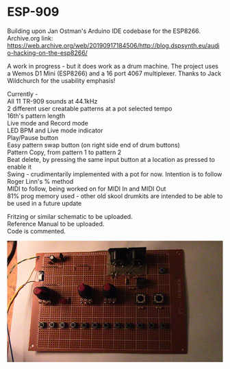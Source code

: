 # ESP-909
Building upon Jan Ostman's Arduino IDE codebase for the ESP8266. <br>
Archive.org link: https://web.archive.org/web/20190917184506/http://blog.dspsynth.eu/audio-hacking-on-the-esp8266/


A work in progress - but it does work as a drum machine.
The project uses a Wemos D1 Mini (ESP8266) and a 16 port 4067 multiplexer.
Thanks to Jack Wildchurch for the usability emphasis!

Currently - <br>
All 11 TR-909 sounds at 44.1kHz <br>
2 different user creatable patterns at a pot selected tempo <br>
16th's pattern length <br>
Live mode and Record mode  <br>
LED BPM and Live mode indicator <br>
Play/Pause button <br>
Easy pattern swap button (on right side end of drum buttons) <br>
Pattern Copy, from pattern 1 to pattern 2 <br>
Beat delete, by pressing the same input button at a location as pressed to enable it <br>
Swing - crudimentarily implemented with a pot for now. Intention is to follow Roger Linn's % method <br>
MIDI to follow, being worked on for MIDI In and MIDI Out <br>
81% prog memory used - other old skool drumkits are intended to be able to be used in a future update <br>

Fritzing or similar schematic to be uploaded. <br>
Reference Manual to be uploaded. <br>
Code is commented. <br>

<img src ="./IMG_3744.JPG" raw=true />



